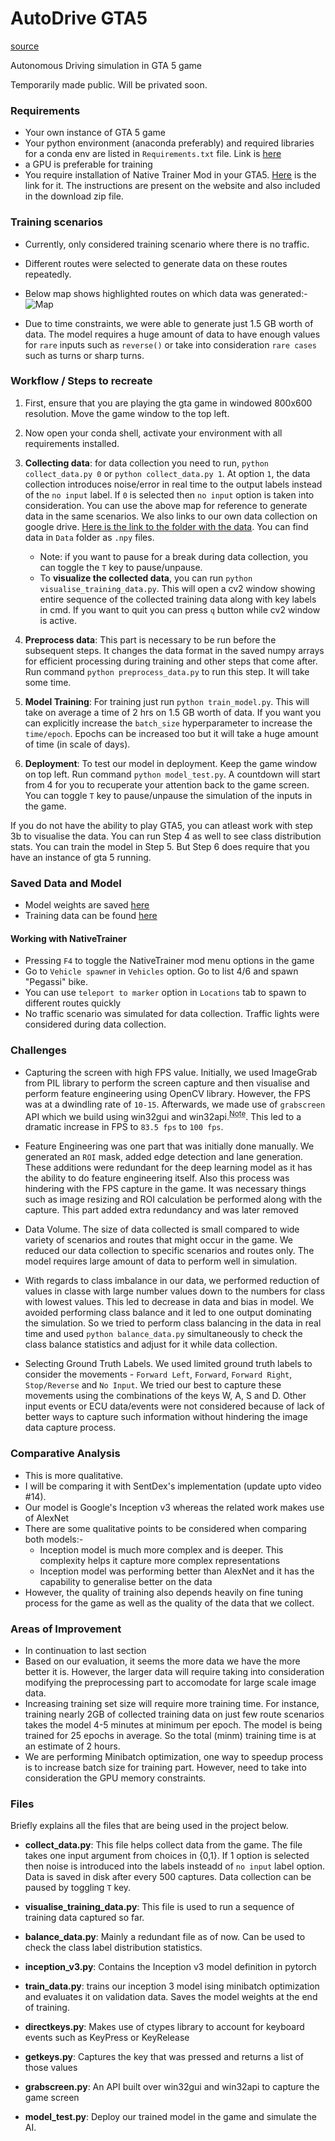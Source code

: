 # AutoDrive GTA5
[source](https://github.com/DrakenWan/AutoDrive-GTA5)


 Autonomous Driving simulation in GTA 5 game

Temporarily made public. Will be privated soon.

### Requirements

- Your own instance of GTA 5 game
- Your python environment (anaconda preferably) and required libraries for a conda env are listed in `Requirements.txt` file. Link is [here](./Requirements/Requirements.txt)
- a GPU is preferable for training 
- You require installation of Native Trainer Mod in your GTA5. [Here](https://www.gta5-mods.com/tools/script-hook-v) is the link for it. The instructions are present on the website and also included in the download zip file.


### Training scenarios
- Currently, only considered training scenario where there is no traffic.
- Different routes were selected to generate data on these routes repeatedly.
- Below map shows highlighted routes on which data was generated:-
 ![Map](./Snapshots/Map_route_scenarios.png)

- Due to time constraints, we were able to generate just 1.5 GB worth of data. The model requires a huge amount of data to have enough values for `rare` inputs such as `reverse()` or take into consideration `rare cases` such as turns or sharp turns.

### Workflow / Steps to recreate
1.  First, ensure that you are playing the gta game in windowed 800x600 resolution. Move the game window to the top left.
2. Now open your conda shell, activate your environment with all requirements installed.
3. **Collecting data**: for data collection you need to run, `python collect_data.py 0` or `python collect_data.py 1`. At option `1`, the data collection introduces noise/error in real time to the output labels instead of the `no input` label. If `0` is selected then `no input` option is taken into consideration. You can use the above map for reference to generate data in the same scenarios. We also links to our own data collection on google drive. [Here is the link to the folder with the data](https://drive.google.com/drive/folders/1azfugKU4pLni8HcxljjdaoFlpzhjOmu-?usp=sharing). You can find data in `Data` folder as `.npy` files.
    - Note: if you want to pause for a break during data collection, you can toggle the `T` key to pause/unpause.
    - To **visualize the collected data**, you can run `python visualise_training_data.py`. This will open a cv2 window showing entire sequence of the collected training data along with key labels in cmd. If you want to quit you can press `q` button while cv2 window is active.

4. **Preprocess data**: This part is necessary to be run before the subsequent steps. It changes the data format in the saved numpy arrays for efficient processing during training and other steps that come after. Run command `python preprocess_data.py` to run this step. It will take some time.

5. **Model Training**: For training just run `python train_model.py`. This will take on average a time of 2 hrs on 1.5 GB worth of data. If you want you can explicitly increase the `batch_size` hyperparameter to increase the `time/epoch`. Epochs can be increased too but it will take a huge amount of time (in scale of days).

6.  **Deployment**: To test our model in deployment. Keep the game window on top left. Run command `python model_test.py`. A countdown will start from 4 for you to recuperate your attention back to the game screen. You can toggle `T` key to pause/unpause the simulation of the inputs in the game.


If you do not have the ability to play GTA5, you can atleast work with step 3b to visualise the data. You can run Step 4 as well to see class distribution stats. You can train the model in Step 5. But Step 6 does require that you have an instance of gta 5 running.


### Saved Data and Model

- Model weights are saved [here](./ModelSaves/inceptv3_model.pth)
- Training data can be found [here](https://drive.google.com/drive/folders/1IJPymguhy9dnGSijwE7e7idwzmnaMqNJ?usp=drive_link)




#### Working with NativeTrainer

- Pressing `F4` to toggle the NativeTrainer mod menu options in the game
- Go to `Vehicle spawne`r in `Vehicles` option. Go to list 4/6 and spawn "Pegassi" bike.
- You can use `teleport to marker` option in `Locations` tab to spawn to different routes quickly
- No traffic scenario was simulated for data collection. Traffic lights were considered during data collection.





### Challenges

- Capturing the screen with high FPS value. Initially, we used ImageGrab from PIL library to perform the screen capture and then visualise and perform feature engineering using OpenCV library. However, the FPS was at a dwindling rate of `10-15`. Afterwards, we made use of `grabscreen` API which we build using win32gui and win32api.<sup><abbr title="Details and references for code are in the grab_screen.py file.">Note</abbr></sup>. This led to a dramatic increase in FPS to `83.5 fps` to `100 fps`.

- Feature Engineering was one part that was initially done manually. We generated an `ROI` mask, added edge detection and lane generation. These additions were redundant for the deep learning model as it has the ability to do feature engineering itself. Also this process was hindering with the FPS capture in the game. It was necessary things such as image resizing and ROI calculation be performed along with the capture. This part added extra redundancy and was later removed

- Data Volume. The size of data collected is small compared to wide variety of scenarios and routes that might occur in the game. We reduced our data collection to specific scenarios and routes only. The model requires large amount of data to perform well in simulation.

- With regards to class imbalance in our data, we performed reduction of values in classe with large number values down to the numbers for class with lowest values. This led to decrease in data and bias in model. We avoided performing class balance and it led to one output dominating the simulation. So we tried to perform class balancing in the data in real time and used `python balance_data.py` simultaneously to check the class balance statistics and adjust for it while data collection.

- Selecting Ground Truth Labels. We used limited ground truth labels to consider the movements - `Forward Left`, `Forward`, `Forward Right`, `Stop/Reverse` and `No Input`. We tried our best to capture these movements using the combinations of the keys W, A, S and D. Other input events or ECU data/events were not considered because of lack of better ways to capture such information without hindering the image data capture process.

### Comparative Analysis

- This is more qualitative.
- I will be comparing it with SentDex's implementation (update upto video #14).
- Our model is Google's Inception v3 whereas the related work makes use of AlexNet
- There are some qualitative points to be considered when comparing both models:-
    - Inception model is much more complex and is deeper. This complexity helps it capture more complex representations
    - Inception model was performing better than AlexNet and it has the capability to generalise better on the data
- However, the quality of training also depends heavily on fine tuning process for the game as well as the quality of the data that we collect.


### Areas of Improvement
- In continuation to last section
- Based on our evaluation, it seems the more data we have the more better it is. However, the larger data will require taking into consideration modifying the preprocessing part to accomodate for large scale image data.
- Increasing training set size will require more training time. For instance, training nearly 2GB of collected training data on just few route scenarios takes the model 4-5 minutes at minimum per epoch. The model is being trained for 25 epochs in average. So the total (minm) training time is at an estimate of 2 hours. 
- We are performing Minibatch optimization, one way to speedup process is to increase batch size for training part. However, need to take into consideration the GPU memory constraints.




### Files

Briefly explains all the files that are being used in the project below.

- **collect_data.py**: This file helps collect data from the game. The file takes one input argument from choices in {0,1}. If 1 option is selected then noise is introduced into the labels insteadd of `no input` label option. Data is saved in disk after every 500 captures. Data collection can be paused by toggling `T` key.

- **visualise_training_data.py**: This file is used to run a sequence of training data captured so far.

- **balance_data.py**: Mainly a redundant file as of now. Can be used to check the class label distribution statistics.

- **inception_v3.py**: Contains the Inception v3 model definition in pytorch

- **train_data.py**: trains our inception 3 model ising minibatch optimization and evaluates it on validation data. Saves the model weights at the end of training.

- **directkeys.py**: Makes use of ctypes library to account for keyboard events such as KeyPress or KeyRelease

- **getkeys.py**: Captures the key that was pressed and returns a list of those values

- **grabscreen.py**: An API built over win32gui and win32api to capture the game screen

- **model_test.py**: Deploy our trained model in the game and simulate the AI.
